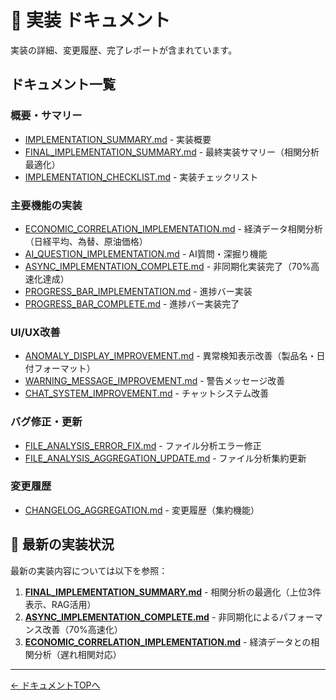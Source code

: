 # 🔧 実装 ドキュメント

実装の詳細、変更履歴、完了レポートが含まれています。

## ドキュメント一覧

### 概要・サマリー

- [IMPLEMENTATION_SUMMARY.md](./IMPLEMENTATION_SUMMARY.md) - 実装概要
- [FINAL_IMPLEMENTATION_SUMMARY.md](./FINAL_IMPLEMENTATION_SUMMARY.md) - 最終実装サマリー（相関分析最適化）
- [IMPLEMENTATION_CHECKLIST.md](./IMPLEMENTATION_CHECKLIST.md) - 実装チェックリスト

### 主要機能の実装

- [ECONOMIC_CORRELATION_IMPLEMENTATION.md](./ECONOMIC_CORRELATION_IMPLEMENTATION.md) - 経済データ相関分析（日経平均、為替、原油価格）
- [AI_QUESTION_IMPLEMENTATION.md](./AI_QUESTION_IMPLEMENTATION.md) - AI質問・深掘り機能
- [ASYNC_IMPLEMENTATION_COMPLETE.md](./ASYNC_IMPLEMENTATION_COMPLETE.md) - 非同期化実装完了（70%高速化達成）
- [PROGRESS_BAR_IMPLEMENTATION.md](./PROGRESS_BAR_IMPLEMENTATION.md) - 進捗バー実装
- [PROGRESS_BAR_COMPLETE.md](./PROGRESS_BAR_COMPLETE.md) - 進捗バー実装完了

### UI/UX改善

- [ANOMALY_DISPLAY_IMPROVEMENT.md](./ANOMALY_DISPLAY_IMPROVEMENT.md) - 異常検知表示改善（製品名・日付フォーマット）
- [WARNING_MESSAGE_IMPROVEMENT.md](./WARNING_MESSAGE_IMPROVEMENT.md) - 警告メッセージ改善
- [CHAT_SYSTEM_IMPROVEMENT.md](./CHAT_SYSTEM_IMPROVEMENT.md) - チャットシステム改善

### バグ修正・更新

- [FILE_ANALYSIS_ERROR_FIX.md](./FILE_ANALYSIS_ERROR_FIX.md) - ファイル分析エラー修正
- [FILE_ANALYSIS_AGGREGATION_UPDATE.md](./FILE_ANALYSIS_AGGREGATION_UPDATE.md) - ファイル分析集約更新

### 変更履歴

- [CHANGELOG_AGGREGATION.md](./CHANGELOG_AGGREGATION.md) - 変更履歴（集約機能）

## 🎯 最新の実装状況

最新の実装内容については以下を参照：

1. **[FINAL_IMPLEMENTATION_SUMMARY.md](./FINAL_IMPLEMENTATION_SUMMARY.md)** - 相関分析の最適化（上位3件表示、RAG活用）
2. **[ASYNC_IMPLEMENTATION_COMPLETE.md](./ASYNC_IMPLEMENTATION_COMPLETE.md)** - 非同期化によるパフォーマンス改善（70%高速化）
3. **[ECONOMIC_CORRELATION_IMPLEMENTATION.md](./ECONOMIC_CORRELATION_IMPLEMENTATION.md)** - 経済データとの相関分析（遅れ相関対応）

---

[← ドキュメントTOPへ](../README.md)
